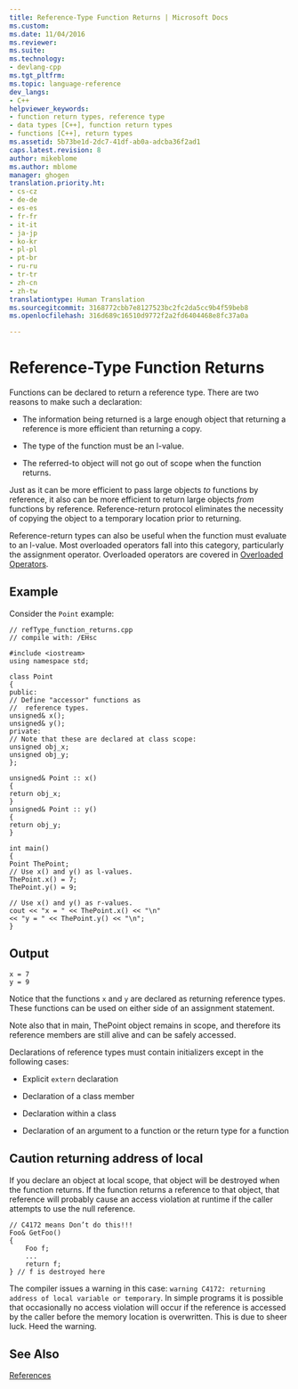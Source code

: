 ```yaml
---
title: Reference-Type Function Returns | Microsoft Docs
ms.custom: 
ms.date: 11/04/2016
ms.reviewer: 
ms.suite: 
ms.technology:
- devlang-cpp
ms.tgt_pltfrm: 
ms.topic: language-reference
dev_langs:
- C++
helpviewer_keywords:
- function return types, reference type
- data types [C++], function return types
- functions [C++], return types
ms.assetid: 5b73be1d-2dc7-41df-ab0a-adcba36f2ad1
caps.latest.revision: 8
author: mikeblome
ms.author: mblome
manager: ghogen
translation.priority.ht:
- cs-cz
- de-de
- es-es
- fr-fr
- it-it
- ja-jp
- ko-kr
- pl-pl
- pt-br
- ru-ru
- tr-tr
- zh-cn
- zh-tw
translationtype: Human Translation
ms.sourcegitcommit: 3168772cbb7e8127523bc2fc2da5cc9b4f59beb8
ms.openlocfilehash: 316d689c16510d9772f2a2fd6404468e8fc37a0a

---
```

# Reference-Type Function Returns
Functions can be declared to return a reference type. There are two reasons to make such a declaration:  
  
-   The information being returned is a large enough object that returning a reference is more efficient than returning a copy.  
  
-   The type of the function must be an l-value.  
  
-   The referred-to object will not go out of scope when the function returns.  
  
 Just as it can be more efficient to pass large objects *to* functions by reference, it also can be more efficient to return large objects *from* functions by reference. Reference-return protocol eliminates the necessity of copying the object to a temporary location prior to returning.  
  
 Reference-return types can also be useful when the function must evaluate to an l-value. Most overloaded operators fall into this category, particularly the assignment operator. Overloaded operators are covered in [Overloaded Operators](../cpp/operator-overloading.md).  
  
## Example  
 Consider the `Point` example:  
  
```  
// refType_function_returns.cpp  
// compile with: /EHsc  
  
#include <iostream>  
using namespace std;  
  
class Point  
{  
public:  
// Define "accessor" functions as  
//  reference types.  
unsigned& x();  
unsigned& y();  
private:  
// Note that these are declared at class scope:  
unsigned obj_x;   
unsigned obj_y;   
};  
  
unsigned& Point :: x()  
{  
return obj_x;  
}  
unsigned& Point :: y()  
{  
return obj_y;  
}  
  
int main()  
{  
Point ThePoint;  
// Use x() and y() as l-values.  
ThePoint.x() = 7;  
ThePoint.y() = 9;  
  
// Use x() and y() as r-values.  
cout << "x = " << ThePoint.x() << "\n"  
<< "y = " << ThePoint.y() << "\n";  
}  
```  
  
## Output  
  
```  
x = 7  
y = 9  
```  
  
 Notice that the functions `x` and `y` are declared as returning reference types. These functions can be used on either side of an assignment statement.  
  
 Note also that in main, ThePoint object remains in scope, and therefore its reference members are still alive and can be safely accessed.  
  
 Declarations of reference types must contain initializers except in the following cases:  
  
-   Explicit `extern` declaration  
  
-   Declaration of a class member  
  
-   Declaration within a class  
  
-   Declaration of an argument to a function or the return type for a function  
  
## Caution returning address of local  
 If you declare an object at local scope, that object will be destroyed when the function returns. If the function returns a reference to that object, that reference will probably cause an access violation at runtime if the caller attempts to use the null reference.  
  
```  
// C4172 means Don’t do this!!!  
Foo& GetFoo()  
{  
    Foo f;  
    ...  
    return f;  
} // f is destroyed here  
```  
  
 The compiler issues a warning in this case: `warning C4172: returning address of local variable or temporary`. In simple programs it is possible that occasionally no access violation will occur if the reference is accessed by the caller before the memory location is overwritten. This is due to sheer luck. Heed the warning.  
  
## See Also  
 [References](../cpp/references-cpp.md)


<!--HONumber=Jan17_HO1-->


